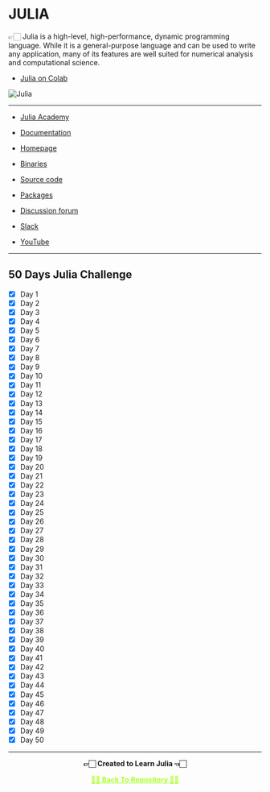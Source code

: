 # JULIA
 👉🏻 Julia is a high-level, high-performance, dynamic programming language. While it is a general-purpose language and can be used to write any application, many of its features are well suited for numerical analysis and computational science.

 - [Julia on Colab](https://github.com/Amey-Thakur/JULIA/blob/main/JuliaOnColab.ipynb)

![Julia](https://user-images.githubusercontent.com/54937357/139801295-d201875c-9eea-4e55-94a7-8f592e8363ba.jpg)

---

  * [Julia Academy](https://juliaacademy.com)

  * [Documentation](https://docs.julialang.org/en/v1/)

  * [Homepage](https://julialang.org)

  * [Binaries](https://julialang.org/downloads)

  * [Source code](https://github.com/JuliaLang/julia)

  * [Packages](https://julialang.org/packages)

  * [Discussion forum](https://discourse.julialang.org)

  * [Slack](https://julialang.slack.com)

  * [YouTube](https://www.youtube.com/user/JuliaLanguage)

---

## 50 Days Julia Challenge

 - [X] Day 1
 - [X] Day 2
 - [X] Day 3
 - [X] Day 4
 - [X] Day 5
 - [X] Day 6
 - [X] Day 7
 - [X] Day 8
 - [X] Day 9
 - [X] Day 10
 - [X] Day 11
 - [X] Day 12
 - [X] Day 13
 - [X] Day 14
 - [X] Day 15
 - [X] Day 16
 - [X] Day 17
 - [X] Day 18
 - [X] Day 19
 - [X] Day 20
 - [X] Day 21
 - [X] Day 22
 - [X] Day 23
 - [X] Day 24
 - [X] Day 25
 - [X] Day 26
 - [X] Day 27
 - [X] Day 28
 - [X] Day 29
 - [X] Day 30
 - [X] Day 31
 - [X] Day 32
 - [X] Day 33
 - [X] Day 34
 - [X] Day 35
 - [X] Day 36
 - [X] Day 37
 - [X] Day 38
 - [X] Day 39
 - [X] Day 40
 - [X] Day 41
 - [X] Day 42
 - [X] Day 43
 - [X] Day 44
 - [X] Day 45
 - [X] Day 46
 - [X] Day 47
 - [X] Day 48
 - [X] Day 49
 - [X] Day 50

---

<p align="center"> <b> 👉🏻 Created to Learn Julia 👈🏻 <b> </p>
 
<p align="center"><a href='https://github.com/Amey-Thakur/JULIA', style='color: greenyellow;'> ✌🏻 Back To Repository ✌🏻</p>
